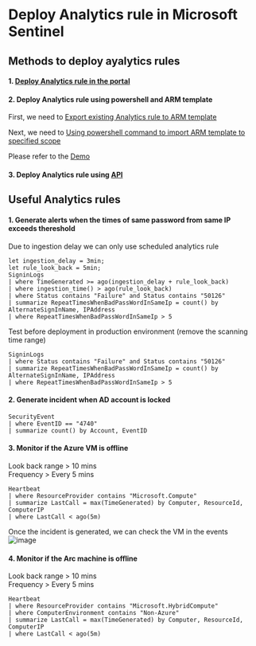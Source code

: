 # Deploy Analytics rule in Microsoft Sentinel

## Methods to deploy ayalytics rules
#### 1. [Deploy Analytics rule in the portal](https://learn.microsoft.com/en-us/azure/sentinel/import-export-analytics-rules)
#### 2. Deploy Analytics rule using powershell and ARM template

First, we need to [Export existing Analytics rule to ARM template](https://learn.microsoft.com/en-us/azure/sentinel/import-export-analytics-rules#export-rules)

Next, we need to [Using powershell command to import ARM template to specified scope](https://learn.microsoft.com/en-us/azure/azure-resource-manager/templates/deploy-powershell#deployment-scope)

Please refer to the [Demo](https://github.com/guguji666666/GJS-Sentinel-Tips/blob/main/Repository%20integration/Export%20contents%20to%20ARM%20templates/Export%20analytics%20rules.md#optional-use-powershell-to-import-arm-template)

#### 3. Deploy Analytics rule using [API](https://learn.microsoft.com/en-us/rest/api/securityinsights/stable/alert-rules)

## Useful Analytics rules

#### 1. Generate alerts when the times of same password from same IP exceeds thereshold

Due to ingestion delay we can only use scheduled analytics rule
```kusto
let ingestion_delay = 3min;
let rule_look_back = 5min;
SigninLogs
| where TimeGenerated >= ago(ingestion_delay + rule_look_back)
| where ingestion_time() > ago(rule_look_back)
| where Status contains "Failure" and Status contains "50126"
| summarize RepeatTimesWhenBadPassWordInSameIp = count() by AlternateSignInName, IPAddress
| where RepeatTimesWhenBadPassWordInSameIp > 5
```

Test before deployment in production environment (remove the scanning time range)
```kusto
SigninLogs
| where Status contains "Failure" and Status contains "50126"
| summarize RepeatTimesWhenBadPassWordInSameIp = count() by AlternateSignInName, IPAddress
| where RepeatTimesWhenBadPassWordInSameIp > 5
```

#### 2. Generate incident when AD account is locked
```kusto
SecurityEvent
| where EventID == "4740"
| summarize count() by Account, EventID
```

#### 3. Monitor if the Azure VM is offline
Look back range > 10 mins <br>
Frequency > Every 5 mins
```kusto
Heartbeat
| where ResourceProvider contains "Microsoft.Compute"
| summarize LastCall = max(TimeGenerated) by Computer, ResourceId, ComputerIP
| where LastCall < ago(5m)
```
Once the incident is generated, we can check the VM in the events <br>
![image](https://user-images.githubusercontent.com/96930989/236965945-220d3c6c-7911-4ddc-83a2-e18828384909.png)

#### 4. Monitor if the Arc machine is offline
Look back range > 10 mins <br>
Frequency > Every 5 mins
```kusto
Heartbeat
| where ResourceProvider contains "Microsoft.HybridCompute"
| where ComputerEnvironment contains "Non-Azure"
| summarize LastCall = max(TimeGenerated) by Computer, ResourceId, ComputerIP
| where LastCall < ago(5m)
```

